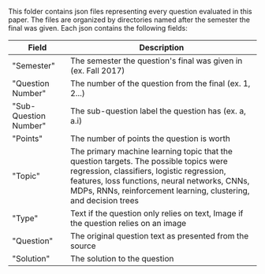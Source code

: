 This folder contains json files representing every question evaluated in this paper. The files are organized by directories named after the semester the final was given. Each json contains the following fields:

| Field | Description |
| ----- | ----------- |
| "Semester" | The semester the question's final was given in (ex. Fall 2017)|
| "Question Number" | The number of the question from the final (ex. 1, 2...) |
| "Sub-Question Number" | The sub-question label the question has (ex. a, a.i) |
| "Points" | The number of points the question is worth |
| "Topic" | The primary machine learning topic that the question targets. The possible topics were regression, classifiers, logistic regression, features, loss functions, neural networks, CNNs, MDPs, RNNs, reinforcement learning, clustering, and decision trees |
| "Type" | Text if the question only relies on text, Image if the question relies on an image |
| "Question" | The original question text as presented from the source |
| "Solution" | The solution to the question |
